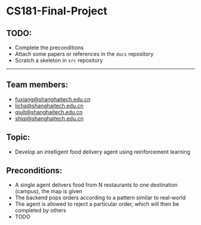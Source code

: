 # CS181-Final-Project

## TODO: 
* Complete the preconditions
* Attach some papers or references in the ```docs``` repository
* Scratch a skeleton in ```src``` repository

---

## Team members: 

* fuxiang@shanghaitech.edu.cn
* licha@shanghaitech.edu.cn
* qiult@shanghaitech.edu.cn
* shiqj@shanghaitech.edu.cn

## Topic:

* Develop an intelligent food delivery agent using reinforcement learning

## Preconditions:

* A single agent delivers food from N restaurants to one destination (campus), the map is given
* The backend pops orders according to a pattern similar to real-world
* The agent is allowed to reject a particular order, which will then be completed by others
* TODO
